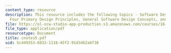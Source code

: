 ```yaml
---
content_type: resource
description: This resource includes the following topics - Software Design Principles,
  Four Primary Design Principles, General Software Design Concepts, and Design Methods.
file: https://ol-ocw-studio-app-production.s3.amazonaws.com/courses/16-355j-software-engineering-concepts-fall-2005/5c4493536832111845f291d3d62a6f38_cnotes5.pdf
file_type: application/pdf
resourcetype: Document
title: cnotes5.pdf
uid: 5c449353-6832-1118-45f2-91d3d62a6f38
---
```


